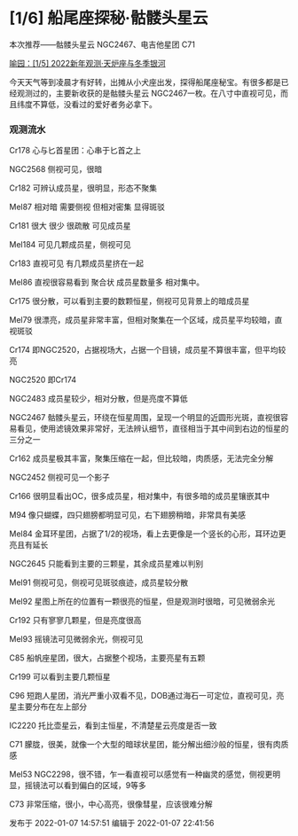 # [1/6] 船尾座探秘·骷髅头星云

本次推荐——骷髅头星云 NGC2467、电吉他星团 C71

[喻园：[1/5] 2022新年观测·天炉座与冬季银河](https://zhuanlan.zhihu.com/p/454142441)

  

今天天气等到凌晨才有好转，出摊从小犬座出发，探得船尾座秘宝。有很多都是已经观测过的，主要新收获的是骷髅头星云
NGC2467一枚。在八寸中直视可见，而且纬度不算低，没看过的爱好者务必拿下。

  

### 观测流水

Cr178 心与匕首星团：心串于匕首之上

NGC2568 侧视可见，很暗

Cr182 可辨认成员星，很明显，形态不聚集

Mel87 相对暗 需要侧视 但相对密集 显得斑驳

Cr181 很大 很少 很疏散 可见成员星

Mel184 可见几颗成员星，侧视可见

Cr183 直视可见 有几颗成员星挤在一起

Mel86 直视很容易看到 聚合状 成员星数量多 相对集中。

Cr175 很分散，可以看到主要的数颗恒星，侧视可见背景上的暗成员星

Mel79 很漂亮，成员星非常丰富，但相对聚集在一个区域，成员星平均较暗，直视斑驳

Cr174 即NGC2520，占据视场大，占据一个目镜，成员星不算很丰富，但平均较亮

NGC2520 即Cr174

NGC2483 成员星较少，相对分散，但是亮度不算低

NGC2467
骷髅头星云，环绕在恒星周围，呈现一个明显的近圆形光斑，直视很容易看见，使用滤镜效果非常好，无法辨认细节，直径相当于其中间到右边的恒星的三分之一

Cr162 成员星极其丰富，聚集压缩在一起，但比较暗，肉质感，无法完全分解

NGC2452 侧视可见一个影子

Cr166 很明显看出OC，很多成员星，相对集中，有很多暗的成员星镶嵌其中

M94 像只蝴蝶，四只翅膀都明显可见，右下翅膀稍暗，非常具有美感

Mel84 金耳环星团，占据了1/2的视场，看上去更像是一个竖长的心形，耳环边更亮且有延长

NGC2645 只能看到主要的三颗星，其余成员星难以判别

Mel91 侧视可见，侧视可见斑驳痕迹，成员星较分散

Mel92 星图上所在的位置有一颗很亮的恒星，但是观测时很暗，可见微弱余光

Cr192 只有寥寥几颗星，但是亮度很高

Mel93 摇镜法可见微弱余光，侧视可见

C85 船帆座星团，很大，占据整个视场，主要亮星有五颗

Cr199 可以看到主要几颗恒星

C96 短跑人星团，消光严重小双看不见，DOB通过海石一可定位，直视可见，亮星主要分布在左上部分

IC2220 托比壶星云，看到主恒星，不清楚星云亮度是否一致

C71 朦胧，很美，就像一个大型的暗球状星团，能分解出细沙般的恒星，很有肉质感

Mel53 NGC2298，很不错，乍一看直视可以感觉有一种幽灵的感觉，侧视更明显，摇镜法可以看到偏白的区域，9等多

C73 非常压缩，很小，中心高亮，很像彗星，应该很难分解

发布于 2022-01-07 14:57:51 编辑于 2022-01-07 22:41:56

